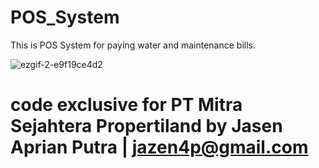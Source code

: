 # POS_System

This is POS System for paying water and maintenance bills.

![ezgif-2-e9f19ce4d2](https://user-images.githubusercontent.com/46961710/173472080-12e150ac-631f-4c89-b142-b2af0e5084b8.gif)

# code exclusive for PT Mitra Sejahtera Propertiland by Jasen Aprian Putra | jazen4p@gmail.com
